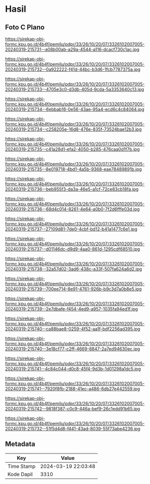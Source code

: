 # Hasil

## Foto C Plano

https://sirekap-obj-formc.kpu.go.id/4b4f/pemilu/pdpr/33/26/10/20/07/3326102007005-20240319-215731--a08b00ab-a29a-4544-a116-dcacf730c1ac.jpg

https://sirekap-obj-formc.kpu.go.id/4b4f/pemilu/pdpr/33/26/10/20/07/3326102007005-20240319-215732--0a922222-f41d-44bc-b3d6-1fcb7787375a.jpg

https://sirekap-obj-formc.kpu.go.id/4b4f/pemilu/pdpr/33/26/10/20/07/3326102007005-20240319-215733--4705e3c0-d3db-405d-9cda-5a3353640c13.jpg

https://sirekap-obj-formc.kpu.go.id/4b4f/pemilu/pdpr/33/26/10/20/07/3326102007005-20240319-215734--6ebbab16-0e56-43ae-95a4-ecd6c4c84064.jpg

https://sirekap-obj-formc.kpu.go.id/4b4f/pemilu/pdpr/33/26/10/20/07/3326102007005-20240319-215734--c258205e-16d8-476e-835f-73524bae12b3.jpg

https://sirekap-obj-formc.kpu.go.id/4b4f/pemilu/pdpr/33/26/10/20/07/3326102007005-20240319-215735--c41a28d1-efa2-4050-b285-476caa0d1f7b.jpg

https://sirekap-obj-formc.kpu.go.id/4b4f/pemilu/pdpr/33/26/10/20/07/3326102007005-20240319-215735--8e019718-4bd1-4a5b-9368-eae78489891b.jpg

https://sirekap-obj-formc.kpu.go.id/4b4f/pemilu/pdpr/33/26/10/20/07/3326102007005-20240319-215736--beb955f3-da3a-46e5-a1cf-72ce83cb18fa.jpg

https://sirekap-obj-formc.kpu.go.id/4b4f/pemilu/pdpr/33/26/10/20/07/3326102007005-20240319-215736--68d4c014-8261-4e64-a0b0-7f2d6fffe03d.jpg

https://sirekap-obj-formc.kpu.go.id/4b4f/pemilu/pdpr/33/26/10/20/07/3326102007005-20240319-215737--27109d81-7de0-4cbf-bd12-b41a1477c6e1.jpg

https://sirekap-obj-formc.kpu.go.id/4b4f/pemilu/pdpr/33/26/10/20/07/3326102007005-20240319-215737--d01146dc-d9d9-4aa0-861d-1295cdf68510.jpg

https://sirekap-obj-formc.kpu.go.id/4b4f/pemilu/pdpr/33/26/10/20/07/3326102007005-20240319-215738--32a57d02-3ad6-438c-a33f-507fa624a6d2.jpg

https://sirekap-obj-formc.kpu.go.id/4b4f/pemilu/pdpr/33/26/10/20/07/3326102007005-20240319-215739--700ee714-8e91-4761-926b-b9c3d7a0b8e5.jpg

https://sirekap-obj-formc.kpu.go.id/4b4f/pemilu/pdpr/33/26/10/20/07/3326102007005-20240319-215739--2e7dbafe-f454-4ed9-a957-1035fa94ed1f.jpg

https://sirekap-obj-formc.kpu.go.id/4b4f/pemilu/pdpr/33/26/10/20/07/3326102007005-20240319-215740--ca88bae8-0259-4f52-aa1f-bdf2256ad395.jpg

https://sirekap-obj-formc.kpu.go.id/4b4f/pemilu/pdpr/33/26/10/20/07/3326102007005-20240319-215740--3e18cf77-c2ff-4669-8847-2a7ed94630ec.jpg

https://sirekap-obj-formc.kpu.go.id/4b4f/pemilu/pdpr/33/26/10/20/07/3326102007005-20240319-215741--4c84c044-d0c8-45f4-9d3b-1d01298a1dc5.jpg

https://sirekap-obj-formc.kpu.go.id/4b4f/pemilu/pdpr/33/26/10/20/07/3326102007005-20240319-215741--7920f8fb-2188-41ec-a486-6db27e442559.jpg

https://sirekap-obj-formc.kpu.go.id/4b4f/pemilu/pdpr/33/26/10/20/07/3326102007005-20240319-215742--9818f387-c0c9-446a-bef9-26c1edd91b65.jpg

https://sirekap-obj-formc.kpu.go.id/4b4f/pemilu/pdpr/33/26/10/20/07/3326102007005-20240319-215732--51f5d4d8-f441-43ad-8039-55f73abe4236.jpg


## Metadata

| Key        | Value               |
| ---------- | ------------------- |
| Time Stamp | 2024-03-19 22:03:48 |
| Kode Dapil | 3310                |



